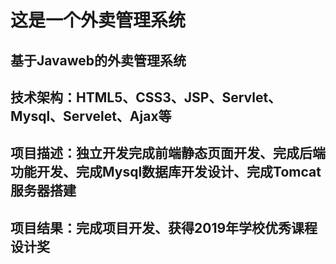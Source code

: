 # 这是一个外卖管理系统
## 基于Javaweb的外卖管理系统
## 技术架构：HTML5、CSS3、JSP、Servlet、Mysql、Servelet、Ajax等
## 项目描述：独立开发完成前端静态页面开发、完成后端功能开发、完成Mysql数据库开发设计、完成Tomcat服务器搭建
## 项目结果：完成项目开发、获得2019年学校优秀课程设计奖

